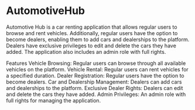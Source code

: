 # AutomotiveHub

Automotive Hub is a car renting application that allows regular users to browse and rent vehicles. Additionally, regular users have the option to become dealers, enabling them to add cars and dealerships to the platform. Dealers have exclusive privileges to edit and delete the cars they have added. The application also includes an admin role with full rights.

Features
Vehicle Browsing: Regular users can browse through all available vehicles on the platform.
Vehicle Rental: Regular users can rent vehicles for a specified duration.
Dealer Registration: Regular users have the option to become dealers.
Car and Dealership Management: Dealers can add cars and dealerships to the platform.
Exclusive Dealer Rights: Dealers can edit and delete the cars they have added.
Admin Privileges: An admin role with full rights for managing the application.

